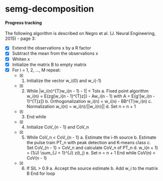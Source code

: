 # semg-decomposition

#### Progress tracking

The following algorithm is described on Negro et al. (J. Neural Engineering,
2015) - page 3:

- [x] Extend the observations x by a R factor
- [x] Subtract the mean from the observations x
- [x] Whiten x
- [x] Initialize the matrix B to empty matrix
- [x] For i = 1, 2, ..., M repeat:
    - [x] 1. Initialize the vector w\_i(0) and w\_i(-1)
    - [x] 2. While |w\_i(n)^{T}w\_i(n - 1) - 1| < Tolx
          a. Fixed point algorithm
          w_i(n) = E{zg[w_i(n - 1)^{T}z]} - Aw_i(n - 1)
          with A = E{g'[w_i(n - 1)^{T}z]}
          b. Orthogonalization
          w_i(n) = w_i(n) - BB^{T}w_i(n)
          c. Normalization
          w_i(n) = w_i(n)/||w_i(n)||
          d. Set n = n + 1
    - [x] 3. End while
    - [x] 4. Initialize CoV_{n - 1} and CoV\_n
    - [x] 5. While CoV\_n < CoV_{n - 1}
          a. Estimate the i-th source
          b. Estimate the pulse train PT_n with peak detection and K-means class
          c. Set CoV_{n - 1} = CoV_n and calculate CoV_n of PT_n
          d. w_i(n + 1) = (1/J) \sum_{J = 1}^{J} z(t_j)
          e. Set n = n + 1
      End while CoV(n) < CoV(n - 1)
    - [x] 6. If SIL > 0.9
          a. Accept the source estimate
          b. Add w_i to the matrix B
      End for loop
